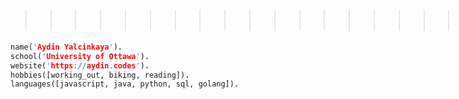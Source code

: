 >>>>>>>>>>>>>>>>>>>>>>>>>>>>>>>>>>>>>>>>>>>>>>>>>>>>>>>>>>>>>>>>>>>>>>>>>>>>>>>>>>>>>>>>>>>>>>>>>>>>>>>>>>>>>>>>>>>>>>>>>>>>>>>>>>>>>>>>>>>>>>>>>>>>>>>>>>>>>>>>>>>>>>>>>>>>>>>>>>>>>>>>>>>>>>>>>>>>>>>>>>>>>>>>>>>>>>>>>>>>>>>>>>>>>>>>>>>>>>>>>>>>>>>>>>> # 👋🏻
```prolog
name('Aydin Yalcinkaya').
school('University of Ottawa').
website('https://aydin.codes').
hobbies([working_out, biking, reading]).
languages([javascript, java, python, sql, golang]).
```
